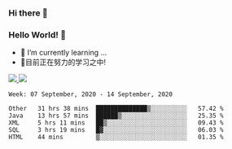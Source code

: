 ### Hi there 👋
### Hello World! 🙌

- 🌱 I’m currently learning ...
- 📖目前正在努力的学习之中!

<a href="https://github.com/anuraghazra/github-readme-stats">
  <img src="https://github-readme-stats.vercel.app/api?username=keyboardWithDream&show_icons=true&repo=github-readme-stats" />
</a>
<a href="https://github.com/anuraghazra/convoychat">
  <img src="https://github-readme-stats.vercel.app/api/top-langs/?username=keyboardWithDream&layout=compact&repo=convoychat" />
</a>



<!--START_SECTION:waka-->
```text
Week: 07 September, 2020 - 14 September, 2020

Other   31 hrs 38 mins  ██████████████▒░░░░░░░░░░   57.42 % 
Java    13 hrs 57 mins  ██████▒░░░░░░░░░░░░░░░░░░   25.35 % 
XML     5 hrs 11 mins   ██▒░░░░░░░░░░░░░░░░░░░░░░   09.43 % 
SQL     3 hrs 19 mins   █▓░░░░░░░░░░░░░░░░░░░░░░░   06.03 % 
HTML    44 mins         ▒░░░░░░░░░░░░░░░░░░░░░░░░   01.35 % 
```
<!--END_SECTION:waka-->
